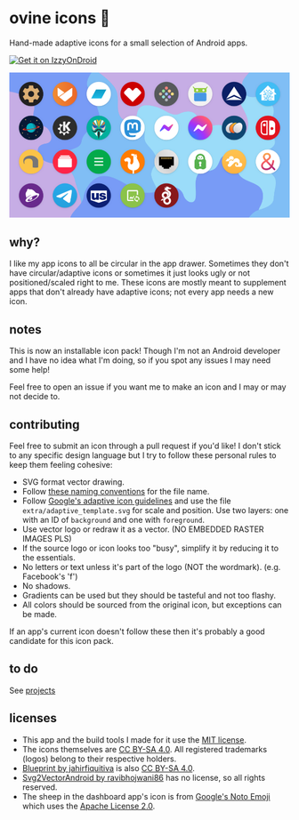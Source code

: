 # ovine icons 🐏

Hand-made adaptive icons for a small selection of Android apps.

[![Get it on IzzyOnDroid](https://gitlab.com/IzzyOnDroid/repo/-/raw/master/assets/IzzyOnDroid.png)](https://apt.izzysoft.de/fdroid/index/apk/xyz.ovine.icons)

![icon preview image](extra/preview.png)

## why?

I like my app icons to all be circular in the app drawer. Sometimes they don't have circular/adaptive icons or sometimes it just looks ugly or not positioned/scaled right to me. These icons are mostly meant to supplement apps that don't already have adaptive icons; not every app needs a new icon.

## notes

This is now an installable icon pack! Though I'm not an Android developer and I have no idea what I'm doing, so if you spot any issues I may need some help!

Feel free to open an issue if you want me to make an icon and I may or may not decide to.

## contributing

Feel free to submit an icon through a pull request if you'd like! I don't stick to any specific design language but I try to follow these personal rules to keep them feeling cohesive:
- SVG format vector drawing.
- Follow <a href="https://github.com/jahirfiquitiva/Blueprint/wiki/Setting-up-icon-pack-(Part-2}#naming-icons">these naming conventions</a> for the file name.
- Follow [Google's adaptive icon guidelines](https://developer.android.com/google-play/resources/icon-design-specifications) and use the file `extra/adaptive_template.svg` for scale and position. Use two layers: one with an ID of `background` and one with `foreground`.
- Use vector logo or redraw it as a vector. (NO EMBEDDED RASTER IMAGES PLS)
- If the source logo or icon looks too "busy", simplify it by reducing it to the essentials.
- No letters or text unless it's part of the logo (NOT the wordmark). (e.g. Facebook's 'f')
- No shadows.
- Gradients can be used but they should be tasteful and not too flashy.
- All colors should be sourced from the original icon, but exceptions can be made.

If an app's current icon doesn't follow these then it's probably a good candidate for this icon pack.

## to do

See [projects](https://github.com/katacarbix/ovine-icons/projects?type=beta)

## licenses

- This app and the build tools I made for it use the [MIT license](LICENSE).
- The icons themselves are [CC BY-SA 4.0](https://creativecommons.org/licenses/by-sa/4.0/). All registered trademarks (logos) belong to their respective holders.
- [Blueprint by jahirfiquitiva](https://github.com/jahirfiquitiva/Blueprint) is also [CC BY-SA 4.0](https://creativecommons.org/licenses/by-sa/4.0/).
- [Svg2VectorAndroid by ravibhojwani86](https://github.com/ravibhojwani86/Svg2VectorAndroid) has no license, so all rights reserved.
- The sheep in the dashboard app's icon is from [Google's Noto Emoji](https://github.com/googlefonts/noto-emoji/blob/main/svg/emoji_u1f40f.svg) which uses the [Apache License 2.0](https://github.com/googlefonts/noto-emoji/blob/main/LICENSE).
